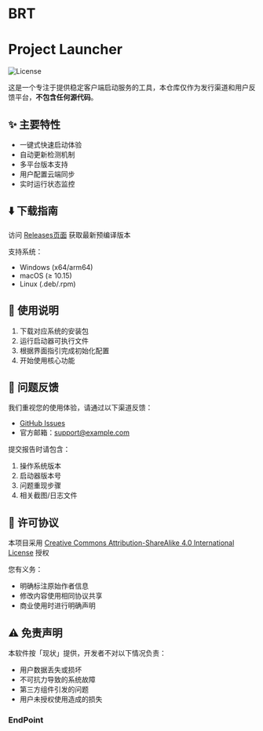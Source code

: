 # BRT
# Project Launcher

![License](https://img.shields.io/badge/License-CC_BY--SA--4.0-lightgrey.svg)

这是一个专注于提供稳定客户端启动服务的工具，本仓库仅作为发行渠道和用户反馈平台，**不包含任何源代码**。

## ✨ 主要特性

- 一键式快速启动体验
- 自动更新检测机制
- 多平台版本支持
- 用户配置云端同步
- 实时运行状态监控

## ⬇️ 下载指南

访问 [Releases页面](https://github.com/yourusername/repository/releases) 获取最新预编译版本

支持系统：
- Windows (x64/arm64)
- macOS (≥ 10.15)
- Linux (.deb/.rpm)

## 🚀 使用说明

1. 下载对应系统的安装包
2. 运行启动器可执行文件
3. 根据界面指引完成初始化配置
4. 开始使用核心功能

## 🐛 问题反馈

我们重视您的使用体验，请通过以下渠道反馈：
- [GitHub Issues](https://github.com/yourusername/repository/issues)
- 官方邮箱：support@example.com

提交报告时请包含：
1. 操作系统版本
2. 启动器版本号
3. 问题重现步骤
4. 相关截图/日志文件

## 📜 许可协议

本项目采用 [Creative Commons Attribution-ShareAlike 4.0 International License](https://creativecommons.org/licenses/by-sa/4.0/) 授权

您有义务：
- 明确标注原始作者信息
- 修改内容使用相同协议共享
- 商业使用时进行明确声明

## ⚠️ 免责声明

本软件按「现状」提供，开发者不对以下情况负责：
- 用户数据丢失或损坏
- 不可抗力导致的系统故障
- 第三方组件引发的问题
- 用户未授权使用造成的损失
### EndPoint
